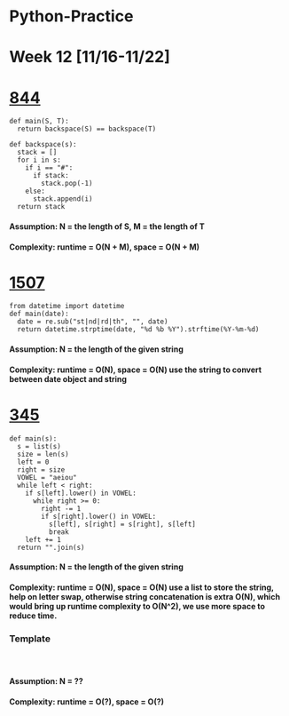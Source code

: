 # Python-Practice

# Week 12 [11/16-11/22]

# [844](https://leetcode.com/problems/backspace-string-compare/)
```
def main(S, T):
  return backspace(S) == backspace(T)

def backspace(s):
  stack = []
  for i in s:
    if i == "#":
      if stack:
        stack.pop(-1)
    else:
      stack.append(i)
  return stack
```
#### Assumption: N = the length of S, M = the length of T
#### Complexity: runtime = O(N + M), space = O(N + M)

# [1507](https://leetcode.com/problems/reformat-date/)
```
from datetime import datetime
def main(date):
  date = re.sub("st|nd|rd|th", "", date)
  return datetime.strptime(date, "%d %b %Y").strftime(%Y-%m-%d)
```
#### Assumption: N = the length of the given string
#### Complexity: runtime = O(N), space = O(N) use the string to convert between date object and string 

# [345](https://leetcode.com/problems/reverse-vowels-of-a-string/)
```
def main(s):
  s = list(s)
  size = len(s)
  left = 0
  right = size
  VOWEL = "aeiou"
  while left < right:
    if s[left].lower() in VOWEL:
      while right >= 0:
        right -= 1
        if s[right].lower() in VOWEL:
          s[left], s[right] = s[right], s[left]
          break
    left += 1
  return "".join(s)
```
#### Assumption: N = the length of the given string
#### Complexity: runtime = O(N), space = O(N) use a list to store the string, help on letter swap, otherwise string concatenation is extra O(N), which would bring up runtime complexity to O(N^2), we use more space to reduce time.

### Template
# []()
```
```
#### Assumption: N = ??
#### Complexity: runtime = O(?), space = O(?)